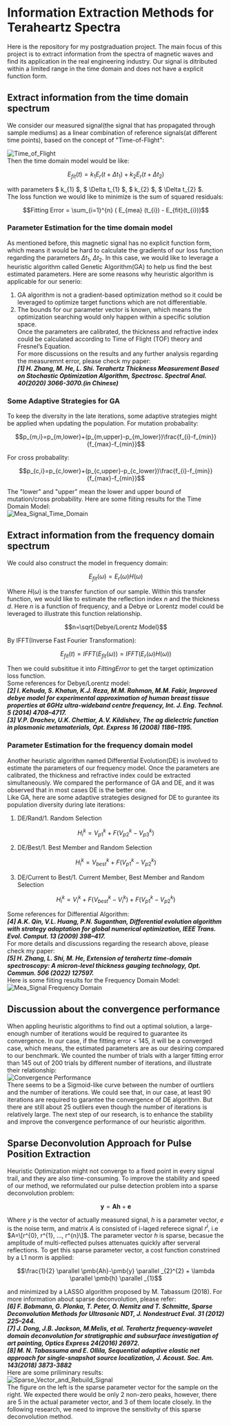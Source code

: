 # Information Extraction Methods for Teraheartz Spectra
Here is the repository for my postgraduation project. The main focus of this project is to extract information from the spectra of magnetic waves and find its application in the real engineering industry. Our signal is ditributed within a limited range in the time domain and does not have a explicit function form. 
## Extract information from the time domain spectrum
We consider our measured signal(the signal that has propagated through sample mediums) as a linear combination of reference signals(at different time points), based on the concept of "Time-of-Flight":<br>

![Time_of_Flight](https://github.com/HongzhenGit/Modeling-For-Magnetic-Waves/blob/main/Assets/time_of_flight.png)<br>
Then the time domain model would be like:

$$E_{fit} (t)=k_1 E_r(t+\Delta t_{1}) + k_{2} E_r(t+\Delta t_{2})$$

with parameters $ k_{1} $, $ \Delta t_{1} $, $ k_{2} $, $ \Delta t_{2} $. <br>
The loss function we would like to minimize is the sum of squared residuals:

$$Fitting Error = \sum_{i=1}^{n} ( E_{mea} (t_{i}) - E_{fit}(t_{i}))$$

### Parameter Estimation for the time domain model
As mentioned before, this magnetic signal has no explicit function form, which means it would be hard to calculate the gradients of our loss function regarding the parameters $\Delta t_{1}$, $\Delta t_{2}$.
In this case, we would like to leverage a heuristic algorithm called Genetic Algorithm(GA) to help us find the best estimated parameters. Here are some reasons why heuristic algorithm is applicable for our senerio:<br>
1) GA algorithm is not a gradient-based optimization method so it could be leveraged to optimize target functions which are not differentiable.<br>
2) The bounds for our parameter vector is known, which means the optimization searching would only happen within a specific solution space.<br>
Once the parameters are calibrated, the thickness and refractive index could be calculated according to Time of Flight (TOF) theory and Fresnel’s Equation.<br>
For more discussions on the results and any further analysis regarding the measuremnt error, please check my paper:<br>
***[1] H. Zhang, M. He, L. Shi. Terahertz Thickness Measurement Based on Stochastic Optimization Algorithm, Spectrosc. Spectral Anal. 40(2020) 3066-3070.(in Chinese)***
### Some Adaptive Strategies for GA
To keep the diversity in the late iterations, some adaptive strategies might be applied when updating the population.
For mutation probabality:

$$p_{m,i}=p_{m,lower}+(p_{m,upper}-p_{m_lower})\frac{f_{i}-f_{min}}{f_{max}-f_{min}}$$

For cross probabality:

$$p_{c,i}=p_{c,lower}+(p_{c,upper}-p_{c_lower})\frac{f_{i}-f_{min}}{f_{max}-f_{min}}$$

The "lower" and "upper" mean the lower and upper bound of mutation/cross probability. Here are some fiiting results for the Time Domain Model:<br>
![Mea_Signal_Time_Domain](https://github.com/HongzhenGit/Information-Extraction-Methods-for-Terahertz-Spectra/blob/main/Assets/Sample_Signals.png)<br>
## Extract information from the frequency domain spectrum
We could also construct the model in frequency domain:

$$E_{fit}(\omega)=E_{r}(\omega)H(\omega)$$

Where $H(\omega)$ is the transfer function of our sample. Within this transfer function, we would like to estimate the reflection index $n$ and the thickness $d$. Here $n$ is a function of frequency, and a Debye or Lorentz model could be leveraged to illustrate this function relationship. 

$$n=\sqrt{Debye/Lorentz Model}$$

By IFFT(Inverse Fast Fourier Transformation):

$$E_{fit}(t)=IFFT(E_{fit}(\omega))=IFFT(E_{r}(\omega)H(\omega))$$

Then we could subsititue it into $Fitting Error$ to get the target optimization loss function.<br>
Some references for Debye/Lorentz model:<br>
***[2] I. Kehuda, S. Khatun, K.J. Reza, M.M. Rahman, M.M. Fakir, Improved debye model for experimental approximation of human breast tissue properties at 6GHz ultra-wideband centre frequency, Int. J. Eng. Technol. 5 (2014) 4708–4717.***<br>
***[3] V.P. Drachev, U.K. Chettiar, A.V. Kildishev, The ag dielectric function in plasmonic metamaterials, Opt. Express 16 (2008) 1186–1195.***
### Parameter Estimation for the frequency domain model
Another heuristic algorithm named Differential Evolution(DE) is involved to estimate the parameters of our frequency model. Once the parameters are calibrated, the thickness and refractive index could be extracted simultaneously. We compared the performance of GA and DE, and it was observed that in most cases DE is the better one. <br>
Like GA, here are some adaptive strategies designed for DE to gurantee its population diversity during late iterations:<br>
1) DE/Rand/1. Random Selection

$$H_{i}^{k}=V_{p1}^{k}+F(V_{p2}^{k}-V_{p3}^{k})$$

2) DE/Best/1. Best Member and Random Selection

$$H_{i}^{k}=V_{best}^{k}+F(V_{p1}^{k}-V_{p2}^{k})$$

3) DE/Current to Best/1. Current Member, Best Member and Random Selection

$$H_{i}^{k}=V_{i}^{k}+F(V_{best}^{k}-V_{i}^{k})+F(V_{p1}^{k}-V_{p2}^{k})$$

Some references for Differential Algorithm:<br>
***[4] A.K. Qin, V.L. Huang, P.N. Suganthan, Differential evolution algorithm with strategy adaptation for global numerical optimization, IEEE Trans. Evol. Comput. 13 (2009) 398–417.***<br>
For more details and discussions regarding the research above, please check my paper:<br>
***[5] H. Zhang, L. Shi, M. He, Extension of terahertz time-domain spectroscopy: A micron-level thickness gauging technology, Opt. Commun. 506 (2022) 127597.***<br>
Here is some fiiting results for the Frequency Domain Model:<br>
![Mea_Signal Frequency Domain](https://github.com/HongzhenGit/Modeling-For-Magnetic-Waves/blob/main/Assets/Fitting_results_for_Frequency_Domain_Method.png)<br>
## Discussion about the convergence performance
When appling heuristic algorithms to find out a optimal solution, a large-enough number of iterations would be required to guarantee its convergence. In our case, if the fitting error < 145, it will be a converged case, which means, the estimated parameters are as our desiring compared to our benchmark. We counted the number of trials with a larger fitting error than 145 out of 200 trials by different number of iterations, and illustrate their relationship:<br>
![Convergence Performance](https://github.com/HongzhenGit/Modeling-For-Magnetic-Waves/blob/main/Assets/iteration_convergence_performance.png)<br>
There seems to be a Sigmoid-like curve between the number of ourtliers and the number of iterations. We could see that, in our case, at least 90 iterations are required to garantee the convergence of DE algorithm. But there are still about 25 outliers even though the number of iterations is relatively large. The next step of our research, is to enhance the stability and improve the convergence performance of our heuristic algorithm.
## Sparse Deconvolution Approach for Pulse Position Extraction
Heuristic Optimization might not converge to a fixed point in every signal trail, and they are also time-consuming. To improve the stability and speed of our method, we reformulated our pulse detection problem into a sparse deconvolution problem:

$$\pmb{y}=\pmb{Ah}+\pmb{e}$$

Where $y$ is the vector of actually measured signal, $h$ is a parameter vector, $e$ is the noise term, and matrix $A$ is consisted of i-laged referece signal $r^{i}$, i.e $A=\[r^{0}, r^{1}, ..., r^{n}\]$. The parameter vector $h$ is sparse, becasue the amplitude of multi-reflected pulses attenuates quickly after serveral reflections. To get this sparse parameter vector, a cost function constrined by a L1 norm is applied:

$$\frac{1}{2} \parallel \pmb{Ah}-\pmb{y} \parallel _{2}^{2} + \lambda \parallel \pmb{h} \parallel _{1}$$

and minimized by a LASSO algorithm proposed by M. Tabassum (2018). 
For more information about sparse deconvolution, please refer:<br>
***[6] F. Bobmann, G. Plonka, T. Peter, O. Nemitz and T. Schmitte, Sparse Deconvolution Methods for Ultrasonic NDT, J. Nondestruct Eval. 31 (2012) 225–244.***<br>
***[7] J. Dong, J.B. Jackson, M.Melis, et al. Terahertz frequency-wavelet domain deconvolution for stratigraphic and subsurface investigation of art painting, Optics Express 24(2016) 26972.***<br>
***[8] M. N. Tabassuma and E. Ollila, Sequential adaptive elastic net approach for single-snapshot source localization, J. Acoust. Soc. Am. 143(2018) 3873-3882***<br>
Here are some priliminary results:<br>
![Sparse_Vector_and_Rebuild_Signal](https://github.com/HongzhenGit/Information-Extraction-Methods-for-Terahertz-Spectra/blob/main/Assets/vector_signal.png)<br>
The figure on the left is the sparse parameter vector for the sample on the right. We expected there would be only 2 non-zero peaks, however, there are 5 in the actual parameter vector, and 3 of them locate closely. In the following research, we need to improve the sensitivity of this sparse deconvolution method. 
